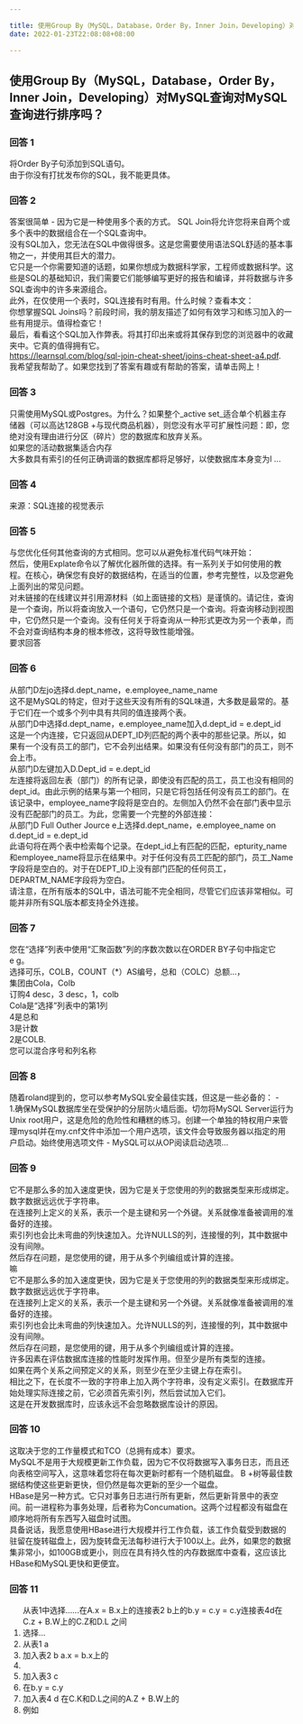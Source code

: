 ```yaml
---

title: 使用Group By（MySQL，Database，Order By，Inner Join，Developing）对MySQL查询对MySQL查询进行排序吗？
date: 2022-01-23T22:08:08+08:00

---
```





## 使用Group By（MySQL，Database，Order By，Inner Join，Developing）对MySQL查询对MySQL查询进行排序吗？  
### 回答 1
将Order By子句添加到SQL语句。  
由于你没有打扰发布你的SQL，我不能更具体。  
### 回答 2
答案很简单 - 因为它是一种使用多个表的方式。 SQL Join将允许您将来自两个或多个表中的数据组合在一个SQL查询中。  
没有SQL加入，您无法在SQL中做得很多。这是您需要使用语法SQL舒适的基本事物之一，并使用其巨大的潜力。  
它只是一个你需要知道的话题，如果你想成为数据科学家，工程师或数据科学。这些是SQL的基础知识，我们需要它们能够编写更好的报告和编译，并将数据与许多SQL查询中的许多来源组合。  
此外，在仅使用一个表时，SQL连接有时有用。什么时候？查看本文：  
你想掌握SQL Joins吗？前段时间，我的朋友描述了如何有效学习和练习加入的一些有用提示。值得检查它！  
最后，看看这个SQL加入作弊表。将其打印出来或将其保存到您的浏览器中的收藏夹中。它真的值得拥有它。  
https://learnsql.com/blog/sql-join-cheat-sheet/joins-cheat-sheet-a4.pdf.  
我希望我帮助了。如果您找到了答案有趣或有帮助的答案，请单击网上！  
### 回答 3
只需使用MySQL或Postgres。为什么？如果整个_active set_适合单个机器主存储器（可以高达128GB +与现代商品机器），则您没有水平可扩展性问题：即，您绝对没有理由进行分区（碎片）您的数据库和放弃关系。  
 如果您的活动数据集适合内存  
大多数具有索引的任何正确调谐的数据库都将足够好，以使数据库本身变为l ...  
### 回答 4
来源：SQL连接的视觉表示  
### 回答 5
与您优化任何其他查询的方式相同。您可以从避免标准代码气味开始：  
然后，使用Explate命令以了解优化器所做的选择。有一系列关于如何使用的教程。在核心，确保您有良好的数据结构，在适当的位置，参考完整性，以及您避免上面列出的常见问题。  
对未链接的在线建议并引用源材料（如上面链接的文档）是谨慎的。请记住，查询是一个查询，所以将查询放入一个语句，它仍然只是一个查询。将查询移动到视图中，它仍然只是一个查询。没有任何关于将查询从一种形式更改为另一个表单，而不会对查询结构本身的根本修改，这将导致性能增强。  
要求回答  
### 回答 6
从部门D左jo选择d.dept_name，e.employee_name_name  
这不是MySQL的特定，但对于这些天没有所有的SQL味道，大多数是最常的。基于它们在一个或多个列中具有共同的值连接两个表。  
从部门D中选择d.dept_name，e.employee_name加入d.dept_id = e.dept_id  
这是一个内连接，它只返回从DEPT_ID列匹配的两个表中的那些记录。所以，如果有一个没有员工的部门，它不会列出结果。如果没有任何没有部门的员工，则不会上市。  
从部门D左键加入D.Dept_id = e.dept_id  
左连接将返回左表（部门）的所有记录，即使没有匹配的员工，员工也没有相同的dept_id。由此示例的结果与第一个相同，只是它将包括任何没有员工的部门。在该记录中，employee_name字段将是空白的。左侧加入仍然不会在部门表中显示没有匹配部门的员工。为此，您需要一个完整的外部连接：  
从部门D Full Outher Jource e上选择d.dept_name，e.employee_name on d.dept_id = e.dept_id  
此语句将在两个表中检索每个记录。在dept_id上有匹配的匹配，epturity_name和employee_name将显示在结果中。对于任何没有员工匹配的部门，员工_Name字段将是空白的。对于在DEPT_ID上没有部门匹配的任何员工，DEPARTM_NAME字段将为空白。  
请注意，在所有版本的SQL中，语法可能不完全相同，尽管它们应该非常相似。可能并非所有SQL版本都支持全外连接。  
### 回答 7
您在“选择”列表中使用“汇聚函数”列的序数次数以在ORDER BY子句中指定它  
e g。  
选择可乐，COLB，COUNT（*）AS编号，总和（COLC）总额...，  
集团由Cola，Colb  
订购4 desc，3 desc，1，colb  
Cola是“选择”列表中的第1列  
4是总和  
3是计数  
2是COLB.  
您可以混合序号和列名称  
### 回答 8
随着roland提到的，您可以参考MySQL安全最佳实践，但这是一些必备的： -   
1.确保MySQL数据库坐在受保护的分层防火墙后面。切勿将MySQL Server运行为Unix root用户，这是危险的危险性和糟糕的练习。创建一个单独的特权用户来管理mysql并在my.cnf文件中添加一个用户选项，该文件会导致服务器以指定的用户启动。始终使用选项文件 -  MySQL可以从OP阅读启动选项...  
### 回答 9
它不是那么多的加入速度更快，因为它是关于您使用的列的数据类型来形成绑定。数字数据远远优于字符串。  
在连接列上定义的关系，表示一个是主键和另一个外键。关系就像准备被调用的准备好的连接。  
索引列也会比未弯曲的列快速加入。允许NULLS的列，连接慢的列，其中数据中没有间隙。  
然后存在问题，是您使用的键，用于从多个列编组或计算的连接。  
嘛  
它不是那么多的加入速度更快，因为它是关于您使用的列的数据类型来形成绑定。数字数据远远优于字符串。  
在连接列上定义的关系，表示一个是主键和另一个外键。关系就像准备被调用的准备好的连接。  
索引列也会比未弯曲的列快速加入。允许NULLS的列，连接慢的列，其中数据中没有间隙。  
然后存在问题，是您使用的键，用于从多个列编组或计算的连接。  
许多因素在评估数据库连接的性能时发挥作用。但至少是所有类型的连接。  
如果在两个关系之间预定义的关系，则至少在至少主键上存在索引。  
相比之下，在长度不一致的字符串上加入两个字符串，没有定义索引。在数据库开始处理实际连接之前，它必须首先索引列，然后尝试加入它们。  
这是在开发数据库时，应该永远不会忽略数据库设计的原因。  
### 回答 10
这取决于您的工作量模式和TCO（总拥有成本）要求。  
MySQL不是用于大规模更新工作负载，因为它不仅将数据写入事务日志，而且还向表格空间写入，这意味着您将在每次更新时都有一个随机磁盘。 B +树等最佳数据结构使这些更新更快，但仍然是每次更新的至少一个磁盘。  
HBase是另一种方式。它只对事务日志进行所有更新，然后更新背景中的表空间。前一进程称为事务处理，后者称为Concumation。这两个过程都没有磁盘在顺序地将所有东西写入磁盘时试图。  
具备说话，我愿意使用HBase进行大规模并行工作负载，该工作负载受到数据的驻留在旋转磁盘上，因为旋转盘无法每秒进行大于100以上。此外，如果您的数据集非常小，如100GB或更小，则应在具有持久性的内存数据库中查看，这应该比HBase和MySQL更快和更便宜。  
### 回答 11
<OL>从表1中选择......在A.x = B.x上的连接表2 b上的b.y = c.y = c.y连接表4d在C.z + B.W上的C.Z和D.L </ OL>之间  
<li>选择... </ li>  
<li>从表1 a </ li>  
<li>加入表2 b </ li>  
a.x = b.x上的<li>  
<li>加入表3 c </ li>  
<li>在b.y = c.y </ li>  
<li>加入表4 d </ li>  
在C.K和D.L之间的A.Z + B.W上的<li>  
例如  
